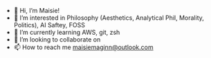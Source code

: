 - 👋 Hi, I’m Maisie!
- 👀 I’m interested in Philosophy (Aesthetics, Analytical Phil, Morality, Politics), AI Saftey, FOSS
- 🌱 I’m currently learning AWS, git, zsh
- 💞️ I’m looking to collaborate on
- 📫 How to reach me maisiemaginn@outlook.com

<!---
SubAtomicFlux/SubAtomicFlux is a ✨ special ✨ repository because its `README.md` (this file) appears on your GitHub profile.
You can click the Preview link to take a look at your changes.
--->

